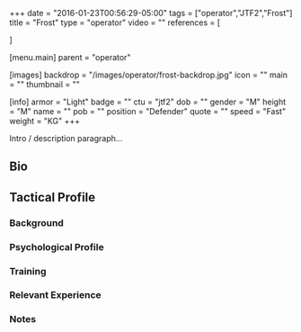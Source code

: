+++
date = "2016-01-23T00:56:29-05:00"
tags = ["operator","JTF2","Frost"]
title = "Frost"
type = "operator"
video = ""
references = [

]

[menu.main]
  parent = "operator"

[images]
  backdrop = "/images/operator/frost-backdrop.jpg"
  icon = ""
  main = ""
  thumbnail = ""

[info]
  armor = "Light"
  badge = ""
  ctu = "jtf2"
  dob = ""
  gender = "M"
  height = "M"
  name = ""
  pob = ""
  position = "Defender"
  quote = ""
  speed = "Fast"
  weight = "KG"
+++

Intro / description paragraph...<!--more-->

## Bio

## Tactical Profile

### Background

### Psychological Profile

### Training

### Relevant Experience

### Notes

